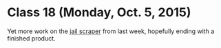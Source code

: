 # Class 18 (Monday, Oct. 5, 2015)

Yet more work on the [jail scraper](https://github.com/cjdd3b/advanced-data-journalism/blob/master/week6/class16/jailscrape.py) from last week, hopefully ending with a finished product.